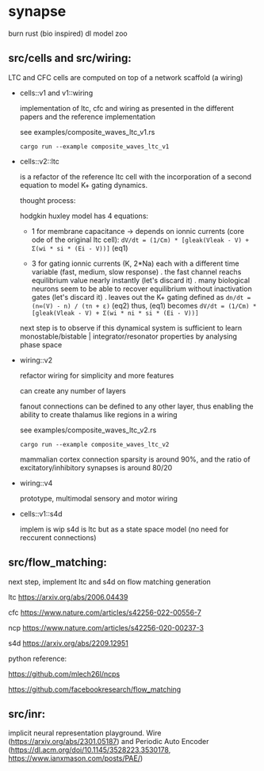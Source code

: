 # synapse

burn rust (bio inspired) dl model zoo



## src/cells and src/wiring:

LTC and CFC cells are computed on top of a network scaffold (a wiring)

- cells::v1 and v1::wiring

  implementation of ltc, cfc and wiring as presented in the different papers and the reference implementation
  
  see examples/composite_waves_ltc_v1.rs
  
  ```cargo run --example composite_waves_ltc_v1```

- cells::v2::ltc

    is a refactor of the reference ltc cell with the incorporation of a second equation to model K+ gating dynamics.
  
    thought process:
  
    hodgkin huxley model has 4 equations:
  
    - 1 for membrane capacitance -> depends on ionnic currents (core ode of the original ltc cell): ```dV/dt = (1/Cm) * [gleak(Vleak - V) + Σ(wi * si * (Ei - V))]``` (eq1)
  
    - 3 for gating ionnic currents (K, 2*Na) each with a different time variable (fast, medium, slow response)
            . the fast channel reachs equilibrium value nearly instantly (let's discard it)
            . many biological neurons seem to be able to recover equilibrium without inactivation gates (let's discard it)
            . leaves out the K+ gating defined as ```dn/dt = (n∞(V) - n) / (τn + ε)``` (eq2)
            thus, (eq1) becomes ```dV/dt = (1/Cm) * [gleak(Vleak - V) + Σ(wi * ni * si * (Ei - V))]```
      
    next step is to observe if this dynamical system is sufficient to learn monostable/bistable | integrator/resonator properties by analysing phase space

- wiring::v2

    refactor wiring for simplicity and more features
  
    can create any number of layers

    fanout connections can be defined to any other layer, thus enabling the ability to create thalamus like regions in a wiring

    see examples/composite_waves_ltc_v2.rs
  
    ```cargo run --example composite_waves_ltc_v2```

    mammalian cortex connection sparsity is around 90%, and the ratio of excitatory/inhibitory synapses is around 80/20

- wiring::v4

    prototype, multimodal sensory and motor wiring


- cells::v1::s4d

  implem is wip
  s4d is ltc but as a state space model (no need for reccurent connections)


## src/flow_matching:

next step, implement ltc and s4d on flow matching generation



ltc https://arxiv.org/abs/2006.04439

cfc https://www.nature.com/articles/s42256-022-00556-7

ncp https://www.nature.com/articles/s42256-020-00237-3

s4d https://arxiv.org/abs/2209.12951


python reference:

https://github.com/mlech26l/ncps

https://github.com/facebookresearch/flow_matching

## src/inr:

implicit neural representation playground. Wire (https://arxiv.org/abs/2301.05187) and Periodic Auto Encoder (https://dl.acm.org/doi/10.1145/3528223.3530178, https://www.ianxmason.com/posts/PAE/)
